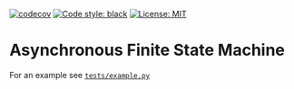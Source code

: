 [![codecov](https://codecov.io/gh/DAtek/datek-async-fsm/graph/badge.svg?token=4OHS9GMM5D)](https://codecov.io/gh/DAtek/datek-async-fsm)
<a href="https://github.com/psf/black"><img alt="Code style: black" src="https://img.shields.io/badge/code%20style-black-000000.svg"></a>
<a href="https://github.com/psf/black/blob/main/LICENSE"><img alt="License: MIT" src="https://black.readthedocs.io/en/stable/_static/license.svg"></a>

# Asynchronous Finite State Machine
For an example see [`tests/example.py`](https://gitlab.com/DAtek/datek-async-fsm/-/blob/master/tests/example.py)
